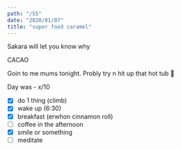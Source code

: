 ```yaml
---
path: "/55"
date: "2020/01/07"
title: "super food caramel"
---
```


Sakara will let you know why

CACAO

Goin to me mums tonight. Probly try n hit up that hot tub 🥵

Day was - x/10

- [x] do 1 thing (climb)
- [x] wake up (6:30)
- [x] breakfast (erwhon cinnamon roll)
- [ ] coffee in the afternoon
- [x] smile or something
- [ ] meditate
